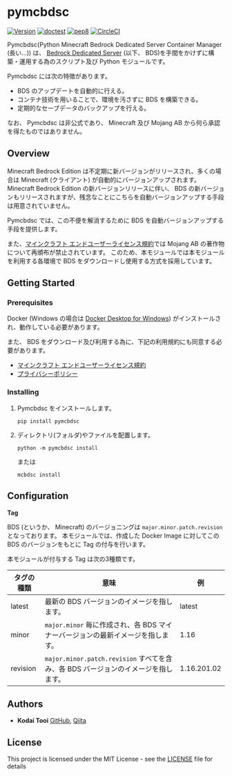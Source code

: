 # pymcbdsc

[![Version](https://badge.fury.io/py/pymcbdsc.svg)](https://pypi.org/project/pymcbdsc/) [![doctest](https://github.com/ktooi/pymcbdsc/workflows/doctest/badge.svg)](https://github.com/ktooi/pymcbdsc/actions?query=workflow%3Adoctest+branch%3Amain) [![pep8](https://github.com/ktooi/pymcbdsc/workflows/pep8/badge.svg)](https://github.com/ktooi/pymcbdsc/actions?query=workflow%3Apep8+branch%3Amain) [![CircleCI](https://circleci.com/gh/ktooi/pymcbdsc/tree/main.svg?style=shield)](https://circleci.com/gh/ktooi/pymcbdsc/tree/main)

Pymcbdsc(Python Minecraft Bedrock Dedicated Server Container Manager (長い...)) は、 [Bedrock Dedicated Server](https://www.minecraft.net/en-us/download/server/bedrock) (以下、 BDS)を手間をかけずに構築・運用する為のスクリプト及び Python モジュールです。

Pymcbdsc には次の特徴があります。

*   BDS のアップデートを自動的に行える。
*   コンテナ技術を用いることで、環境を汚さずに BDS を構築できる。
*   定期的なセーブデータのバックアップを行える。

なお、 Pymcbdsc は非公式であり、 Minecraft 及び Mojang AB から何ら承認を得たものではありません。

## Overview

Minecraft Bedrock Edition は不定期に新バージョンがリリースされ、多くの場合は Minecraft (クライアント) が自動的にバージョンアップされます。
Minecraft Bedrock Edition の新バージョンリリースに伴い、 BDS の新バージョンもリリースされますが、残念なことにこちらを自動バージョンアップする手段は用意されていません。

Pymcbdsc では、この不便を解消するために BDS を自動バージョンアップする手段を提供します。

また、[マインクラフト エンドユーザーライセンス規約](https://account.mojang.com/terms)では Mojang AB の著作物について再頒布が禁止されています。
このため、本モジュールでは本モジュールを利用する各環境で BDS をダウンロードし使用する方式を採用しています。

## Getting Started

### Prerequisites

Docker (Windows の場合は [Docker Desktop for Windows](https://hub.docker.com/editions/community/docker-ce-desktop-windows)) がインストールされ、動作している必要があります。

また、 BDS をダウンロード及び利用する為に、下記の利用規約にも同意する必要があります。

*   [マインクラフト エンドユーザーライセンス規約](https://account.mojang.com/terms)
*   [プライバシーポリシー](https://privacy.microsoft.com/ja-jp/privacystatement)

### Installing

1.  Pymcbdsc をインストールします。

    ```
    pip install pymcbdsc
    ```
1.  ディレクトリ(フォルダ)やファイルを配置します。

    ```
    python -m pymcbdsc install
    ```
    または

    ```
    mcbdsc install
    ```

## Configuration

**Tag**

BDS (というか、 Minecraft) のバージョニングは `major.minor.patch.revision` となっております。
本モジュールでは、作成した Docker Image に対してこの BDS のバージョンをもとに Tag の付与を行います。

本モジュールが付与する Tag は次の3種類です。

|タグの種類|意味|例|
|----|----|----|
|latest|最新の BDS バージョンのイメージを指します。|latest|
|minor|`major.minor` 毎に作成され、各 BDS マイナーバージョンの最新イメージを指します。|1.16|
|revision|`major.minor.patch.revision` すべてを含み、各 BDS バージョンのイメージを指します。|1.16.201.02|

## Authors

*   **Kodai Tooi** [GitHub](https://github.com/ktooi), [Qiita](https://qiita.com/ktooi)

## License

This project is licensed under the MIT License - see the [LICENSE](LICENSE) file for details
